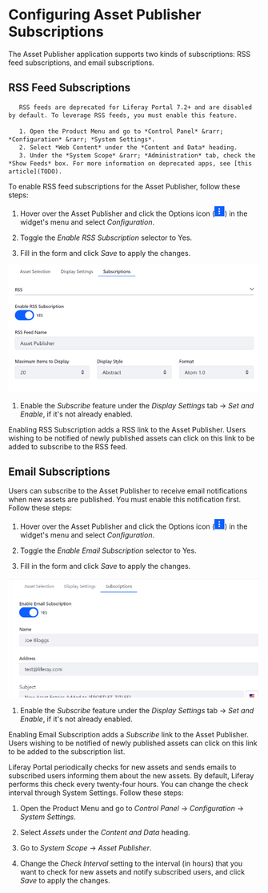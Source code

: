 # Configuring Asset Publisher Subscriptions

The Asset Publisher application supports two kinds of subscriptions: RSS feed subscriptions, and  email subscriptions.

## RSS Feed Subscriptions

```note::
   RSS feeds are deprecated for Liferay Portal 7.2+ and are disabled by default. To leverage RSS feeds, you must enable this feature.
   
   1. Open the Product Menu and go to *Control Panel* &rarr; *Configuration* &rarr; *System Settings*.
   2. Select *Web Content* under the *Content and Data* heading.
   3. Under the *System Scope* &rarr; *Administration* tab, check the *Show Feeds* box. For more information on deprecated apps, see [this article](TODO).
```

To enable RSS feed subscriptions for the Asset Publisher, follow these steps:

1. Hover over the Asset Publisher and click the Options icon (![Options](../../../images/icon-app-options.png)) in the widget's menu and select *Configuration*.

1. Toggle the *Enable RSS Subscription* selector to Yes.

1. Fill in the form and click *Save* to apply the changes.

  ![An RSS subscription sends RSS feeds to subscribers' RSS readers.](./enabling-subscriptions/images/01.png)

1. Enable the *Subscribe* feature under the *Display Settings* tab &rarr; *Set and Enable*, if it's not already enabled.

Enabling RSS Subscription adds a RSS link to the Asset Publisher. Users wishing to be notified of newly published assets can click on this link to be added to subscribe to the RSS feed.

## Email Subscriptions

Users can subscribe to the Asset Publisher to receive email notifications when new assets are published. You must enable this notification first. Follow these steps:

1. Hover over the Asset Publisher and click the Options icon (![Options](../../../images/icon-app-options.png)) in the widget's menu and select *Configuration*.

1. Toggle the *Enable Email Subscription* selector to Yes.

1. Fill in the form and click *Save* to apply the changes.

  ![An email subscription notifies users when new assets are published.](./enabling-subscriptions/images/02.png)

1. Enable the *Subscribe* feature under the *Display Settings* tab &rarr; *Set and Enable*, if it's not already enabled.

Enabling Email Subscription adds a *Subscribe* link to the Asset Publisher. Users wishing to be notified of newly published assets can click on this link to be added to the subscription list. 

Liferay Portal periodically checks for new assets and sends emails to subscribed users informing them about the new assets. By default, Liferay performs this check every twenty-four hours. You can change the check interval through System Settings. Follow these steps:

1. Open the Product Menu and go to *Control Panel* &rarr; *Configuration* &rarr; *System Settings*. 

1. Select *Assets* under the *Content and Data* heading.

1. Go to *System Scope* &rarr; *Asset Publisher*. 

1. Change the *Check Interval* setting to the interval (in hours) that you want to check for new assets and notify subscribed users, and click *Save* to apply the changes.